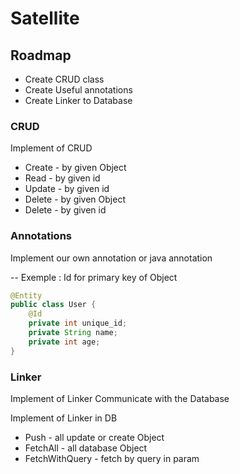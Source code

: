 # Satellite

## Roadmap
* Create CRUD class
* Create Useful annotations
* Create Linker to Database

### CRUD
Implement of CRUD
* Create - by given Object
* Read - by given id
* Update - by given id
* Delete - by given Object
* Delete - by given id

### Annotations
Implement our own annotation or java annotation

-- Exemple : Id for primary key of Object
```java
@Entity
public class User {
    @Id
    private int unique_id;
    private String name;
    private int age;
}
```

### Linker
Implement of Linker
Communicate with the Database

Implement of Linker in DB
* Push - all update or create Object
* FetchAll - all database Object
* FetchWithQuery - fetch by query in param